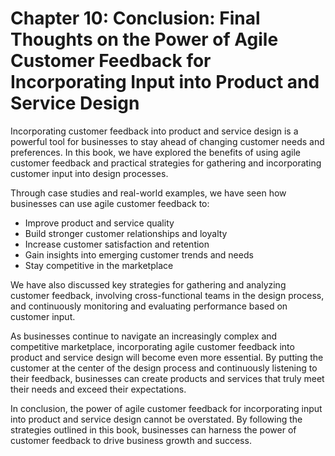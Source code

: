 Chapter 10: Conclusion: Final Thoughts on the Power of Agile Customer Feedback for Incorporating Input into Product and Service Design
======================================================================================================================================

Incorporating customer feedback into product and service design is a powerful tool for businesses to stay ahead of changing customer needs and preferences. In this book, we have explored the benefits of using agile customer feedback and practical strategies for gathering and incorporating customer input into design processes.

Through case studies and real-world examples, we have seen how businesses can use agile customer feedback to:

* Improve product and service quality
* Build stronger customer relationships and loyalty
* Increase customer satisfaction and retention
* Gain insights into emerging customer trends and needs
* Stay competitive in the marketplace

We have also discussed key strategies for gathering and analyzing customer feedback, involving cross-functional teams in the design process, and continuously monitoring and evaluating performance based on customer input.

As businesses continue to navigate an increasingly complex and competitive marketplace, incorporating agile customer feedback into product and service design will become even more essential. By putting the customer at the center of the design process and continuously listening to their feedback, businesses can create products and services that truly meet their needs and exceed their expectations.

In conclusion, the power of agile customer feedback for incorporating input into product and service design cannot be overstated. By following the strategies outlined in this book, businesses can harness the power of customer feedback to drive business growth and success.
